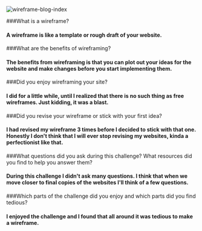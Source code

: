 ![wireframe-blog-index](http://www.gliffy.com/go/publish/image/9455421/S.png)

###What is a wireframe?

####	A wireframe is like a template or rough draft of your website.

###What are the benefits of wireframing?

#### 	The benefits from wireframing is that you can plot out your ideas for the website and make changes before you start implementing them.

###Did you enjoy wireframing your site?

####	I did for a little while, until I realized that there is no such thing as free wireframes. Just kidding, it was a blast.

###Did you revise your wireframe or stick with your first idea?

#### 	I had revised my wireframe 3 times before I decided to stick with that one. Honestly I don't think that I will ever stop revising my websites, kinda a perfectionist like that.

###What questions did you ask during this challenge? What resources did you find to help you answer them?

####	During this challenge I didn't ask many questions. I think that when we move closer to final copies of the websites I'll think of a few questions.

###Which parts of the challenge did you enjoy and which parts did you find tedious?

####	I enjoyed the challenge and I found that all around it was tedious to make a wireframe.